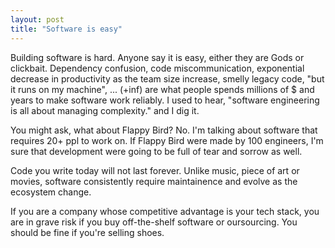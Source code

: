 ```yaml
---
layout: post
title: "Software is easy"
---
```


Building software is hard. Anyone say it is easy, either they are Gods or clickbait. Dependency confusion, code miscommunication, exponential decrease in productivity as the team size increase, smelly legacy code, "but it runs on my machine", ... (+inf) are what people spends millions of $ and years to make software work reliably. I used to hear, "software engineering is all about managing complexity." and I dig it.

You might ask, what about Flappy Bird? No. I'm talking about software that requires 20+ ppl to work on. If Flappy Bird were made by 100 engineers, I'm sure that development were going to be full of tear and sorrow as well.

Code you write today will not last forever. Unlike music, piece of art or movies, software consistently require maintainence and evolve as the ecosystem change.

If you are a company whose competitive advantage is your tech stack, you are in grave risk if you buy off-the-shelf software or oursourcing. You should be fine if you're selling shoes.
